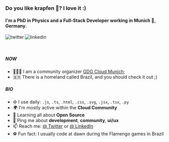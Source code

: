 ### Do you like krapfen 🥯? I love it :)

#### I'm a PhD in Physics and a Full-Stack Developer working in Munich 🥨, Germany.

<p>
<a href="https://twitter.com/carneiroDotDev">
   <img align="left" alt="twitter" src="https://img.shields.io/badge/Twitter-1DA1F2?style=for-the-badge&logo=twitter&logoColor=white" />
</a>&nbsp;&nbsp;

<a href="https://www.linkedin.com/in/carneirodotdev/">
   <img align="left" alt="linkedin" src="https://img.shields.io/badge/LinkedIn-0077B5?style=for-the-badge&logo=linkedin&logoColor=white" />
</a>
<p/>
<br/>

##### NOW

- 👨🏽‍💻 I am a community organizer [GDG Cloud Munich](https://gdg.community.dev/gdg-cloud-munich/);
- 🇧🇷 There is a homeland called Brazil, and you should check it out ;)

##### BIO

- ⚙️ I use daily: `.js`, `.ts`, `.html`, `.css`, `.svg`, `.jsx`, `.tsx`, `.py`
- 🌍 I'm mostly active within the **Cloud Community**
- 🌱 Learning all about **Open Source**
- 💬 Ping me about **development**, **community**, **ui/ux**
- 📫 Reach me: [@ Twitter](https://twitter.com/carneiroDotDev) or [@ LinkedIn](https://www.linkedin.com/in/carneirodotdev/)
- ⚽️ Fun fact: I usually code at dawn during the Flamengo games in Brazil

